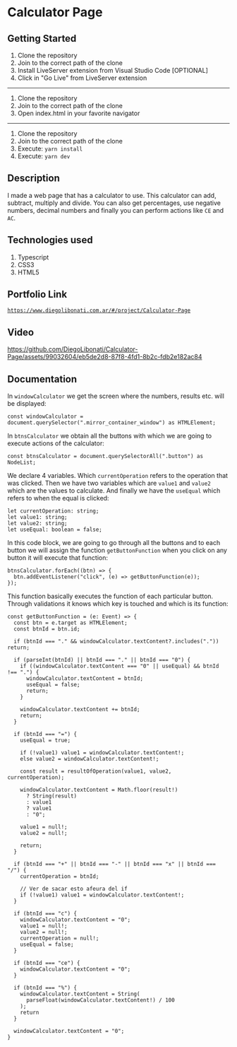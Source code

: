 # Calculator Page

## Getting Started

1. Clone the repository
2. Join to the correct path of the clone
3. Install LiveServer extension from Visual Studio Code [OPTIONAL]
4. Click in "Go Live" from LiveServer extension

---

1. Clone the repository
2. Join to the correct path of the clone
3. Open index.html in your favorite navigator

---

1. Clone the repository
2. Join to the correct path of the clone
3. Execute: `yarn install`
4. Execute: `yarn dev`

## Description

I made a web page that has a calculator to use. This calculator can add, subtract, multiply and divide. You can also get percentages, use negative numbers, decimal numbers and finally you can perform actions like `CE` and `AC`.

## Technologies used

1. Typescript
2. CSS3
3. HTML5

## Portfolio Link

[`https://www.diegolibonati.com.ar/#/project/Calculator-Page`](https://www.diegolibonati.com.ar/#/project/Calculator-Page)

## Video

https://github.com/DiegoLibonati/Calculator-Page/assets/99032604/eb5de2d8-87f8-4fd1-8b2c-fdb2e182ac84

## Documentation

In `windowCalculator` we get the screen where the numbers, results etc. will be displayed:

```
const windowCalculator = document.querySelector(".mirror_container_window") as HTMLElement;
```

In `btnsCalculator` we obtain all the buttons with which we are going to execute actions of the calculator:

```
const btnsCalculator = document.querySelectorAll(".button") as NodeList;
```

We declare 4 variables. Which `currentOperation` refers to the operation that was clicked. Then we have two variables which are `value1` and `value2` which are the values to calculate. And finally we have the `useEqual` which refers to when the equal is clicked:

```
let currentOperation: string;
let value1: string;
let value2: string;
let useEqual: boolean = false;
```

In this code block, we are going to go through all the buttons and to each button we will assign the function `getButtonFunction` when you click on any button it will execute that function:

```
btnsCalculator.forEach((btn) => {
  btn.addEventListener("click", (e) => getButtonFunction(e));
});
```

This function basically executes the function of each particular button. Through validations it knows which key is touched and which is its function:

```
const getButtonFunction = (e: Event) => {
  const btn = e.target as HTMLElement;
  const btnId = btn.id;

  if (btnId === "." && windowCalculator.textContent?.includes(".")) return;

  if (parseInt(btnId) || btnId === "." || btnId === "0") {
    if ((windowCalculator.textContent === "0" || useEqual) && btnId !== ".") {
      windowCalculator.textContent = btnId;
      useEqual = false;
      return;
    }

    windowCalculator.textContent += btnId;
    return;
  }

  if (btnId === "=") {
    useEqual = true;

    if (!value1) value1 = windowCalculator.textContent!;
    else value2 = windowCalculator.textContent!;

    const result = resultOfOperation(value1, value2, currentOperation);

    windowCalculator.textContent = Math.floor(result!)
      ? String(result)
      : value1
      ? value1
      : "0";

    value1 = null!;
    value2 = null!;

    return;
  }

  if (btnId === "+" || btnId === "-" || btnId === "x" || btnId === "/") {
    currentOperation = btnId;

    // Ver de sacar esto afeura del if
    if (!value1) value1 = windowCalculator.textContent!;
  }

  if (btnId === "c") {
    windowCalculator.textContent = "0";
    value1 = null!;
    value2 = null!;
    currentOperation = null!;
    useEqual = false;
  }

  if (btnId === "ce") {
    windowCalculator.textContent = "0";
  }

  if (btnId === "%") {
    windowCalculator.textContent = String(
      parseFloat(windowCalculator.textContent!) / 100
    );
    return
  }

  windowCalculator.textContent = "0";
}
```
